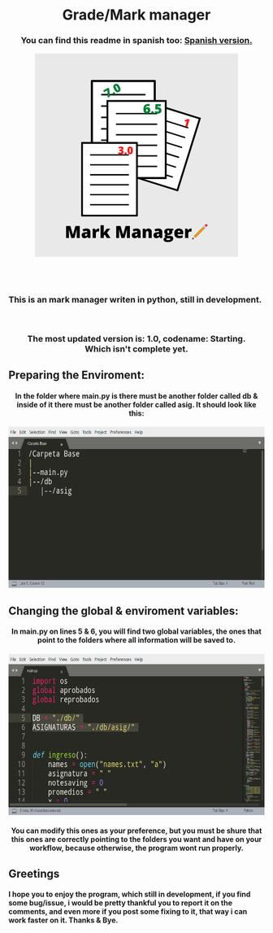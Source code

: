 <h1 align="center">
	Grade/Mark manager
</h1>

<h3 align="center">
	You can find this readme in spanish too:
	<a href="https://github.com/Technopy311/Gestor-de-Notas/blob/main/README_es.md">
	Spanish version.
	</a>	
</h3>
<p align="center">
	<img height:300px; width:300px;" src="https://github.com/Technopy311/Gestor-de-Notas/blob/main/Mark_Manager.png">
</p>
<br>
<br>
<h3 align="left">
	This is an mark manager writen in python, still in development.
</h3
<br>		
<br>				
<h3 align="center">
	The most updated version is: 1.0, codename: Starting. 
	<br>Which isn't complete yet.
</h3>
		  
<h2>
	Preparing the Enviroment:
</h2>

<h4 align="center">
In the folder where <b>main.py</b> is
there must be another folder called <b>db</b> & inside of it
there must be another folder called <b>asig</b>.
It should look like this:
</h4>

<p align="center">
	<img height=317px width=637px src="https://github.com/Technopy311/Gestor-de-Notas/blob/main/estructura_carpetas.png" alt="Estructura de carpetas.">
</p>

<h2>
	Changing the global & enviroment variables:
</h2>

<h4 align="center">
	In main.py on lines 5 & 6, you will find two global variables, the ones that point to the folders where all information will be saved to.
</h4>

<p align="center">
	<img height=317px width=637px src="https://github.com/Technopy311/Gestor-de-Notas/blob/main/variables_globales.png" alt="Variables globales.">
</p>

<h4 align="center">
	You can modify this ones as your preference, but you must <b>be shure that this ones are correctly pointing to the folders you want</b> and have on your workflow, because <b>otherwise, the program wont run properly.</b>
</h4>

<h2>
	Greetings
</h2>

<h4>
	I hope you to enjoy the program, which <b>still in development</b>,
	if you find some bug/issue, i would be pretty thankful you
	to report it on the comments, and even more if you post some
	fixing to it, that way i can work faster on it.
	Thanks & Bye.
</h4>
